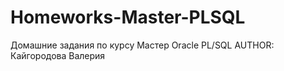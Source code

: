 # Homeworks-Master-PLSQL
Домашние задания по курсу Мастер Oracle PL/SQL
AUTHOR: Кайгородова Валерия
